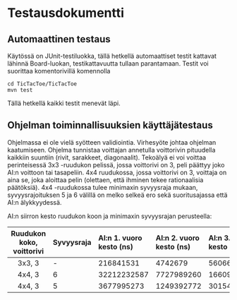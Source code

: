 # Testausdokumentti

## Automaattinen testaus

Käytössä on JUnit-testiluokka, tällä hetkellä automaattiset testit kattavat lähinnä Board-luokan, testikattavuutta tullaan parantamaan.
Testit voi suorittaa komentorivillä komennolla 

```
cd TicTacToe/TicTacToe
mvn test
```

Tällä hetkellä kaikki testit menevät läpi. 

## Ohjelman toiminnallisuuksien käyttäjätestaus

Ohjelmassa ei ole vielä syötteen validiointia. Virhesyöte johtaa ohjelman kaatumiseen.
Ohjelma tunnistaa voittajan annetulla voittorivin pituudella kaikkiin suuntiin (rivit, sarakkeet, diagonaalit). 
Tekoälyä ei voi voittaa perinteisessä 3x3 -ruudukon pelissä, jossa voittorivi on 3, peli päättyy joko AI:n voittoon tai tasapeliin.
4x4 ruudukossa, jossa voittorivi on 3, voittaja on aina se, joka aloittaa pelin (olettaen, että ihminen tekee rationaalisia päätöksiä). 
4x4 -ruudukossa tulee minimaxin syvyysraja mukaan, syvyysrajoituksen 5 ja 6 välillä on melko selkeä ero sekä suoritusajassa että AI:n älykkyydessä.

AI:n siirron kesto ruudukon koon ja minimaxin syvyysrajan perusteella:

| Ruudukon koko, voittorivi | Syvyysraja | AI:n 1. vuoro kesto (ns)| AI:n 2. vuoro kesto (ns)| AI:n 3. vuoro kesto (ns) | AI:n viimeinen vuoro kesto | 
|:------------------:|:-------------|:-------------|:-----------------|:-----------------|:-----------|
| 3x3, 3 | - | 216841531 | 4742679 | 5606616 | 535745 |
| 4x4, 3 | 6 | 32212232587 | 7727989260 | 1660993803 | 207698481 |
| 4x4, 3 | 5 | 3677995273 | 1249392772 | 301542103 | 145805 |
